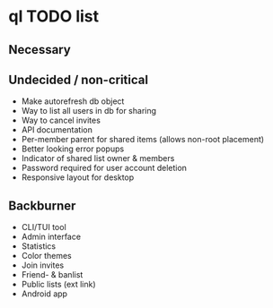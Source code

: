 # ql TODO list

## Necessary

## Undecided / non-critical
* Make autorefresh db object
* Way to list all users in db for sharing
* Way to cancel invites
* API documentation
* Per-member parent for shared items (allows non-root placement)
* Better looking error popups
* Indicator of shared list owner & members
* Password required for user account deletion
* Responsive layout for desktop

## Backburner
* CLI/TUI tool
* Admin interface
* Statistics
* Color themes
* Join invites
* Friend- & banlist
* Public lists (ext link)
* Android app

